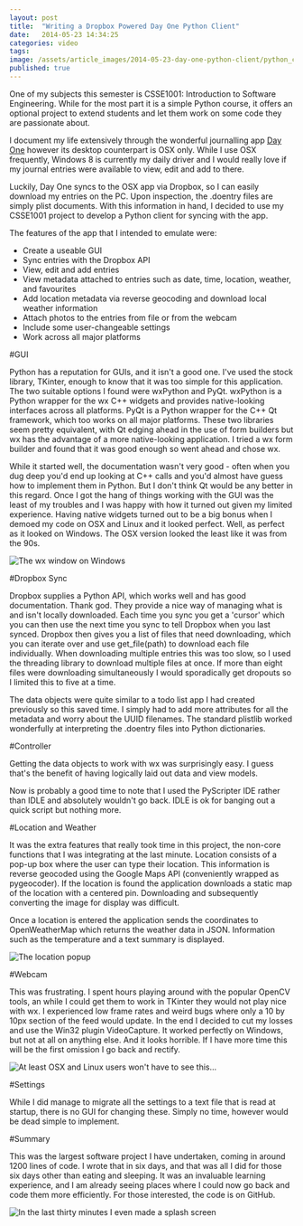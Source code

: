 ```yaml
---
layout: post
title:  "Writing a Dropbox Powered Day One Python Client"
date:   2014-05-23 14:34:25
categories: video
tags: 
image: /assets/article_images/2014-05-23-day-one-python-client/python_code.jpg
published: true
---
```


One of my subjects this semester is CSSE1001: Introduction to Software Engineering. While for the most part it is a simple Python course, it offers an optional project to extend students and let them work on some code they are passionate about. 

I document my life extensively through the wonderful journalling app <a href="http://dayoneapp.com">Day One</a> however its desktop counterpart is OSX only. While I use OSX frequently, Windows 8 is currently my daily driver and I would really love if my journal entries were available to view, edit and add to there.

Luckily, Day One syncs to the OSX app via Dropbox, so I can easily download my entries on the PC. Upon inspection, the .doentry files are simply plist documents. With this information in hand, I decided to use my CSSE1001 project to develop a Python client for syncing with the app. 

The features of the app that I intended to emulate were:
- Create a useable GUI
- Sync entries with the Dropbox API
- View, edit and add entries
- View metadata attached to entries such as date, time, location, weather, and favourites
- Add location metadata via reverse geocoding and download local weather information
- Attach photos to the entries from file or from the webcam
- Include some user-changeable settings
- Work across all major platforms

#GUI

Python has a reputation for GUIs, and it isn't a good one. I've used the stock library, TKinter, enough to know that it was too simple for this application. The two suitable options I found were wxPython and PyQt. wxPython is a Python wrapper for the wx C++ widgets and provides native-looking interfaces across all platforms. PyQt is a Python wrapper for the C++ Qt framework, which too works on all major platforms. These two libraries seem pretty equivalent, with Qt edging ahead in the use of form builders but wx has the advantage of a more native-looking application. I tried a wx form builder and found that it was good enough so went ahead and chose wx.


While it started well, the documentation wasn't very good - often when you dug deep you'd end up looking at C++ calls and you'd almost have guess how to implement them in Python. But I don't think Qt would be any better in this regard. Once I got the hang of things working with the GUI was the least of my troubles and I was happy with how it turned out given my limited experience. Having native widgets turned out to be a big bonus when I demoed my code on OSX and Linux and it looked perfect. Well, as perfect as it looked on Windows. The OSX version looked the least like it was from the 90s. 

![The wx window on Windows]({{site.baseurl}}/assets/images/day_one_main.jpg)

#Dropbox Sync

Dropbox supplies a Python API, which works well and has good documentation. Thank god. They provide a nice way of managing what is and isn't locally downloaded. Each time you sync you get a 'cursor' which you can then use the next time you sync to tell Dropbox when you last synced. Dropbox then gives you a list of files that need downloading, which you can iterate over and use get_file(path) to download each file individually. When downloading multiple entries this was too slow, so I used the threading library to download multiple files at once. If more than eight files were downloading simultaneously I would sporadically get dropouts so I limited this to five at a time. 

The data objects were quite similar to a todo list app I had created previously so this saved time. I simply had to add more attributes for all the metadata and worry about the UUID filenames. The standard plistlib worked wonderfully at interpreting the .doentry files into Python dictionaries. 

#Controller

Getting the data objects to work with wx was surprisingly easy. I guess that's the benefit of having logically laid out data and view models. 

Now is probably a good time to note that I used the PyScripter IDE rather than IDLE and absolutely wouldn't go back. IDLE is ok for banging out a quick script but nothing more.

#Location and Weather

It was the extra features that really took time in this project, the non-core functions that I was integrating at the last minute. Location consists of a pop-up box where the user can type their location. This information is reverse geocoded using the Google Maps API (conveniently wrapped as pygeocoder). If the location is found the application downloads a static map of the location with a centered pin. Downloading and subsequently converting the image for display was difficult. 

Once a location is entered the application sends the coordinates to OpenWeatherMap which returns the weather data in JSON. Information such as the temperature and a text summary is displayed. 

![The location popup]({{site.baseurl}}/assets/images/day_one_location.jpg)

#Webcam

This was frustrating. I spent hours playing around with the popular OpenCV tools, an while I could get them to work in TKinter they would not play nice with wx. I experienced low frame rates and weird bugs where only a 10 by 10px section of the feed would update. In the end I decided to cut my losses and use the Win32 plugin VideoCapture. It worked perfectly on Windows, but not at all on anything else. And it looks horrible. If I have more time this will be the first omission I go back and rectify. 

![At least OSX and Linux users won't have to see this...]({{site.baseurl}}/assets/images/day_one_photo.jpg)

#Settings

While I did manage to migrate all the settings to a text file that is read at startup, there is no GUI for changing these. Simply no time, however would be dead simple to implement.

#Summary

This was the largest software project I have undertaken, coming in around 1200 lines of code. I wrote that in six days, and that was all I did for those six days other than eating and sleeping. It was an invaluable learning experience, and I am already seeing places where I could now go back and code them more efficiently. For those interested, the code is on GitHub.

![In the last thirty minutes I even made a splash screen]({{site.baseurl}}/assets/images/day_one_splash.png)
